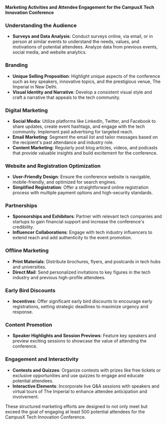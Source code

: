 **Marketing Activities and Attendee Engagement for the CampusX Tech Innovation Conference**

### Understanding the Audience
- **Surveys and Data Analysis**: Conduct surveys online, via email, or in person at similar events to understand the needs, values, and motivations of potential attendees. Analyze data from previous events, social media, and website analytics.

### Branding
- **Unique Selling Proposition**: Highlight unique aspects of the conference such as key speakers, innovative topics, and the prestigious venue, The Imperial in New Delhi.
- **Visual Identity and Narrative**: Develop a consistent visual style and craft a narrative that appeals to the tech community.

### Digital Marketing
- **Social Media**: Utilize platforms like LinkedIn, Twitter, and Facebook to share updates, create event hashtags, and engage with the tech community. Implement paid advertising for targeted reach.
- **Email Marketing**: Segment the email list and tailor messages based on the recipient's past attendance and industry role.
- **Content Marketing**: Regularly post blog articles, videos, and podcasts that provide valuable insights and build excitement for the conference.

### Website and Registration Optimization
- **User-Friendly Design**: Ensure the conference website is navigable, mobile-friendly, and optimized for search engines.
- **Simplified Registration**: Offer a straightforward online registration process with multiple payment options and high-security standards.

### Partnerships
- **Sponsorships and Exhibitors**: Partner with relevant tech companies and startups to gain financial support and increase the conference's credibility.
- **Influencer Collaborations**: Engage with tech industry influencers to extend reach and add authenticity to the event promotion.

### Offline Marketing
- **Print Materials**: Distribute brochures, flyers, and postcards in tech hubs and universities.
- **Direct Mail**: Send personalized invitations to key figures in the tech industry and previous high-profile attendees.

### Early Bird Discounts
- **Incentives**: Offer significant early bird discounts to encourage early registrations, setting strategic deadlines to maximize urgency and response.

### Content Promotion
- **Speaker Highlights and Session Previews**: Feature key speakers and preview exciting sessions to showcase the value of attending the conference.

### Engagement and Interactivity
- **Contests and Quizzes**: Organize contests with prizes like free tickets or exclusive opportunities and use quizzes to engage and educate potential attendees.
- **Interactive Elements**: Incorporate live Q&A sessions with speakers and virtual tours of The Imperial to enhance attendee anticipation and involvement.

These structured marketing efforts are designed to not only meet but exceed the goal of engaging at least 500 potential attendees for the CampusX Tech Innovation Conference.

